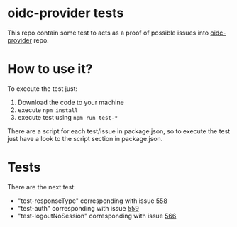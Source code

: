 # oidc-provider tests

This repo contain some test to acts as a proof of possible issues into [oidc-provider](https://github.com/panva/node-oidc-provider) repo.

# How to use it?

To execute the test just:

1.  Download the code to your machine
2.  execute `npm install`
3.  execute test using `npm run test-*`

There are a script for each test/issue in package.json, so to execute the test just have a look to the script section in package.json.

# Tests

There are the next test:

- "test-responseType" corresponding with issue [558](https://github.com/panva/node-oidc-provider/issues/558)
- "test-auth" corresponding with issue [559](https://github.com/panva/node-oidc-provider/issues/559)
- "test-logoutNoSession" corresponding with issue [566](https://github.com/panva/node-oidc-provider/issues/566)


